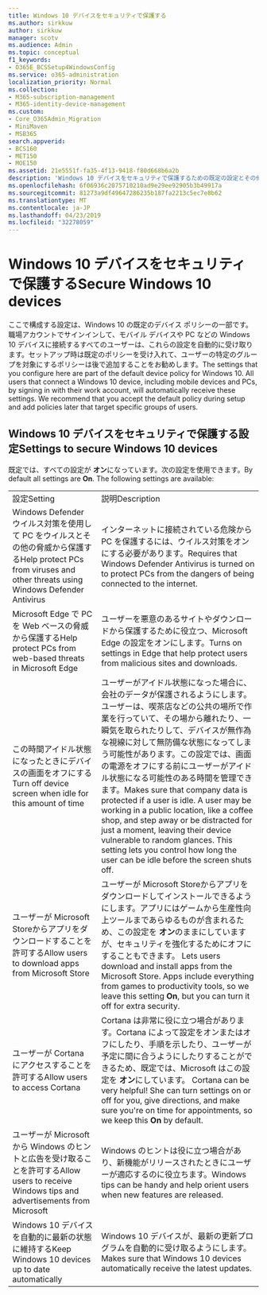 ```yaml
---
title: Windows 10 デバイスをセキュリティで保護する
ms.author: sirkkuw
author: sirkkuw
manager: scotv
ms.audience: Admin
ms.topic: conceptual
f1_keywords:
- O365E_BCSSetup4WindowsConfig
ms.service: o365-administration
localization_priority: Normal
ms.collection:
- M365-subscription-management
- M365-identity-device-management
ms.custom:
- Core_O365Admin_Migration
- MiniMaven
- MSB365
search.appverid:
- BCS160
- MET150
- MOE150
ms.assetid: 21e5551f-fa35-4f13-9418-f80d668b6a2b
description: 'Windows 10 デバイスをセキュリティで保護するための既定の設定とその他の設定について説明します。 '
ms.openlocfilehash: 6f06936c2075710210ad9e29ee92905b3b49917a
ms.sourcegitcommit: 81273a9df49647286235b187fa2213c5ec7e8b62
ms.translationtype: MT
ms.contentlocale: ja-JP
ms.lasthandoff: 04/23/2019
ms.locfileid: "32278059"
---
```

# <a name="secure-windows-10-devices"></a><span data-ttu-id="c31e4-103">Windows 10 デバイスをセキュリティで保護する</span><span class="sxs-lookup"><span data-stu-id="c31e4-103">Secure Windows 10 devices</span></span>

<span data-ttu-id="c31e4-p101">ここで構成する設定は、Windows 10 の既定のデバイス ポリシーの一部です。職場アカウントでサインインして、モバイル デバイスや PC などの Windows 10 デバイスに接続するすべてのユーザーは、これらの設定を自動的に受け取ります。セットアップ時は既定のポリシーを受け入れて、ユーザーの特定のグループを対象にするポリシーは後で追加することをお勧めします。</span><span class="sxs-lookup"><span data-stu-id="c31e4-p101">The settings that you configure here are part of the default device policy for Windows 10. All users that connect a Windows 10 device, including mobile devices and PCs, by signing in with their work account, will automatically receive these settings. We recommend that you accept the default policy during setup and add policies later that target specific groups of users.</span></span>
  
## <a name="settings-to-secure-windows-10-devices"></a><span data-ttu-id="c31e4-107">Windows 10 デバイスをセキュリティで保護する設定</span><span class="sxs-lookup"><span data-stu-id="c31e4-107">Settings to secure Windows 10 devices</span></span>

<span data-ttu-id="c31e4-p102">既定では、すべての設定が **オン**になっています。次の設定を使用できます。</span><span class="sxs-lookup"><span data-stu-id="c31e4-p102">By default all settings are **On**. The following settings are available:</span></span>
  
|||
|:-----|:-----|
|<span data-ttu-id="c31e4-110">設定</span><span class="sxs-lookup"><span data-stu-id="c31e4-110">Setting</span></span>  <br/> |<span data-ttu-id="c31e4-111">説明</span><span class="sxs-lookup"><span data-stu-id="c31e4-111">Description</span></span>  <br/> |
|<span data-ttu-id="c31e4-112">Windows Defender ウイルス対策を使用して PC をウイルスとその他の脅威から保護する</span><span class="sxs-lookup"><span data-stu-id="c31e4-112">Help protect PCs from viruses and other threats using Windows Defender Antivirus</span></span>  <br/> |<span data-ttu-id="c31e4-113">インターネットに接続されている危険から PC を保護するには、ウイルス対策をオンにする必要があります。</span><span class="sxs-lookup"><span data-stu-id="c31e4-113">Requires that Windows Defender Antivirus is turned on to protect PCs from the dangers of being connected to the internet.</span></span>  <br/> |
|<span data-ttu-id="c31e4-114">Microsoft Edge で PC を Web ベースの脅威から保護する</span><span class="sxs-lookup"><span data-stu-id="c31e4-114">Help protect PCs from web-based threats in Microsoft Edge</span></span>  <br/> |<span data-ttu-id="c31e4-115">ユーザーを悪意のあるサイトやダウンロードから保護するために役立つ、Microsoft Edge の設定をオンにします。</span><span class="sxs-lookup"><span data-stu-id="c31e4-115">Turns on settings in Edge that help protect users from malicious sites and downloads.</span></span>  <br/> |
|<span data-ttu-id="c31e4-116">この時間アイドル状態になったときにデバイスの画面をオフにする</span><span class="sxs-lookup"><span data-stu-id="c31e4-116">Turn off device screen when idle for this amount of time</span></span>  <br/> |<span data-ttu-id="c31e4-p103">ユーザーがアイドル状態になった場合に、会社のデータが保護されるようにします。ユーザーは、喫茶店などの公共の場所で作業を行っていて、その場から離れたり、一瞬気を取られたりして、デバイスが無作為な視線に対して無防備な状態になってしまう可能性があります。この設定では、画面の電源をオフにする前にユーザーがアイドル状態になる可能性のある時間を管理できます。</span><span class="sxs-lookup"><span data-stu-id="c31e4-p103">Makes sure that company data is protected if a user is idle. A user may be working in a public location, like a coffee shop, and step away or be distracted for just a moment, leaving their device vulnerable to random glances. This setting lets you control how long the user can be idle before the screen shuts off.</span></span>  <br/> |
|<span data-ttu-id="c31e4-120">ユーザーが Microsoft Storeからアプリをダウンロードすることを許可する</span><span class="sxs-lookup"><span data-stu-id="c31e4-120">Allow users to download apps from Microsoft Store</span></span>  <br/> |<span data-ttu-id="c31e4-p104">ユーザーが Microsoft Storeからアプリをダウンロードしてインストールできるようにします。アプリにはゲームから生産性向上ツールまであらゆるものが含まれるため、この設定を **オン**のままにしていますが、セキュリティを強化するためにオフにすることもできます。  </span><span class="sxs-lookup"><span data-stu-id="c31e4-p104">Lets users download and install apps from the Microsoft Store. Apps include everything from games to productivity tools, so we leave this setting **On**, but you can turn it off for extra security.  </span></span><br/> |
|<span data-ttu-id="c31e4-123">ユーザーが Cortana にアクセスすることを許可する</span><span class="sxs-lookup"><span data-stu-id="c31e4-123">Allow users to access Cortana</span></span>  <br/> |<span data-ttu-id="c31e4-p105">Cortana は非常に役に立つ場合があります。Cortana によって設定をオンまたはオフにしたり、手順を示したり、ユーザーが予定に間に合うようにしたりすることができるため、既定では、Microsoft はこの設定を **オン**にしています。  </span><span class="sxs-lookup"><span data-stu-id="c31e4-p105">Cortana can be very helpful! She can turn settings on or off for you, give directions, and make sure you're on time for appointments, so we keep this **On** by default.  </span></span><br/> |
|<span data-ttu-id="c31e4-126">ユーザーが Microsoft から Windows のヒントと広告を受け取ることを許可する</span><span class="sxs-lookup"><span data-stu-id="c31e4-126">Allow users to receive Windows tips and advertisements from Microsoft</span></span>  <br/> |<span data-ttu-id="c31e4-127">Windows のヒントは役に立つ場合があり、新機能がリリースされたときにユーザーが適応するのに役立ちます。</span><span class="sxs-lookup"><span data-stu-id="c31e4-127">Windows tips can be handy and help orient users when new features are released.</span></span>  <br/> |
|<span data-ttu-id="c31e4-128">Windows 10 デバイスを自動的に最新の状態に維持する</span><span class="sxs-lookup"><span data-stu-id="c31e4-128">Keep Windows 10 devices up to date automatically</span></span>  <br/> |<span data-ttu-id="c31e4-129">Windows 10 デバイスが、最新の更新プログラムを自動的に受け取るようにします。</span><span class="sxs-lookup"><span data-stu-id="c31e4-129">Makes sure that Windows 10 devices automatically receive the latest updates.</span></span>  <br/> |
   

